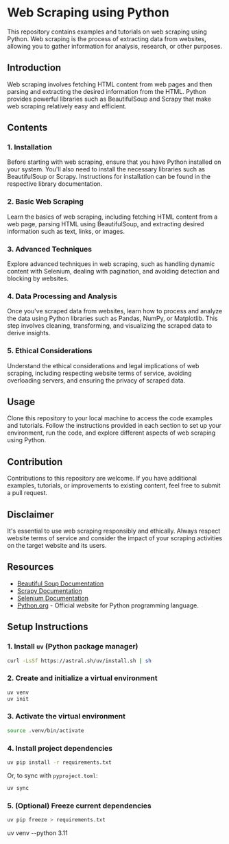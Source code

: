 # Web Scraping using Python

This repository contains examples and tutorials on web scraping using Python. Web scraping is the process of extracting data from websites, allowing you to gather information for analysis, research, or other purposes.

## Introduction

Web scraping involves fetching HTML content from web pages and then parsing and extracting the desired information from the HTML. Python provides powerful libraries such as BeautifulSoup and Scrapy that make web scraping relatively easy and efficient.

## Contents

### 1. Installation

Before starting with web scraping, ensure that you have Python installed on your system. You'll also need to install the necessary libraries such as BeautifulSoup or Scrapy. Instructions for installation can be found in the respective library documentation.

### 2. Basic Web Scraping

Learn the basics of web scraping, including fetching HTML content from a web page, parsing HTML using BeautifulSoup, and extracting desired information such as text, links, or images.

### 3. Advanced Techniques

Explore advanced techniques in web scraping, such as handling dynamic content with Selenium, dealing with pagination, and avoiding detection and blocking by websites.

### 4. Data Processing and Analysis

Once you've scraped data from websites, learn how to process and analyze the data using Python libraries such as Pandas, NumPy, or Matplotlib. This step involves cleaning, transforming, and visualizing the scraped data to derive insights.

### 5. Ethical Considerations

Understand the ethical considerations and legal implications of web scraping, including respecting website terms of service, avoiding overloading servers, and ensuring the privacy of scraped data.

## Usage

Clone this repository to your local machine to access the code examples and tutorials. Follow the instructions provided in each section to set up your environment, run the code, and explore different aspects of web scraping using Python.

## Contribution

Contributions to this repository are welcome. If you have additional examples, tutorials, or improvements to existing content, feel free to submit a pull request.

## Disclaimer

It's essential to use web scraping responsibly and ethically. Always respect website terms of service and consider the impact of your scraping activities on the target website and its users.

## Resources

- [Beautiful Soup Documentation](https://www.crummy.com/software/BeautifulSoup/bs4/doc/)
- [Scrapy Documentation](https://docs.scrapy.org/en/latest/)
- [Selenium Documentation](https://www.selenium.dev/documentation/en/)
- [Python.org](https://www.python.org/) - Official website for Python programming language.

## Setup Instructions

### 1. Install `uv` (Python package manager)

```bash
curl -LsSf https://astral.sh/uv/install.sh | sh
```

### 2. Create and initialize a virtual environment

```bash
uv venv
uv init
```

### 3. Activate the virtual environment

```bash
source .venv/bin/activate
```

### 4. Install project dependencies

```bash
uv pip install -r requirements.txt
```

Or, to sync with `pyproject.toml`:

```bash
uv sync
```

### 5. (Optional) Freeze current dependencies

```bash
uv pip freeze > requirements.txt
```

uv venv --python 3.11
